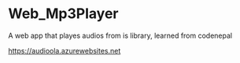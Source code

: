 # Web_Mp3Player
A web app that playes audios from is library, learned from codenepal

https://audioola.azurewebsites.net
